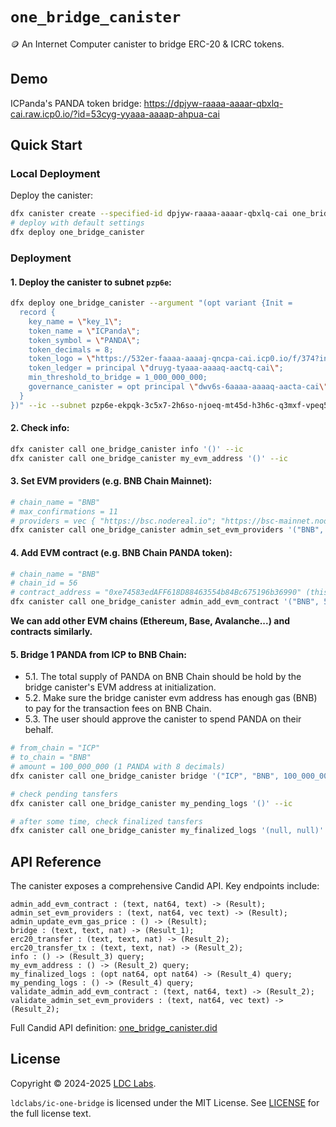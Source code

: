 # `one_bridge_canister`
🪙 An Internet Computer canister to bridge ERC-20 & ICRC tokens.

## Demo

ICPanda's PANDA token bridge: https://dpjyw-raaaa-aaaar-qbxlq-cai.raw.icp0.io/?id=53cyg-yyaaa-aaaap-ahpua-cai

## Quick Start

### Local Deployment

Deploy the canister:
```bash
dfx canister create --specified-id dpjyw-raaaa-aaaar-qbxlq-cai one_bridge_canister
# deploy with default settings
dfx deploy one_bridge_canister
```

### Deployment

#### 1. Deploy the canister to subnet `pzp6e`:
```bash
dfx deploy one_bridge_canister --argument "(opt variant {Init =
  record {
    key_name = \"key_1\";
    token_name = \"ICPanda\";
    token_symbol = \"PANDA\";
    token_decimals = 8;
    token_logo = \"https://532er-faaaa-aaaaj-qncpa-cai.icp0.io/f/374?inline&filename=1734188626561.webp\";
    token_ledger = principal \"druyg-tyaaa-aaaaq-aactq-cai\";
    min_threshold_to_bridge = 1_000_000_000;
    governance_canister = opt principal \"dwv6s-6aaaa-aaaaq-aacta-cai\";
  }
})" --ic --subnet pzp6e-ekpqk-3c5x7-2h6so-njoeq-mt45d-h3h6c-q3mxf-vpeq5-fk5o7-yae
```

#### 2. Check info:
```bash
dfx canister call one_bridge_canister info '()' --ic
dfx canister call one_bridge_canister my_evm_address '()' --ic
```

#### 3. Set EVM providers (e.g. BNB Chain Mainnet):
```bash
# chain_name = "BNB"
# max_confirmations = 11
# providers = vec { "https://bsc.nodereal.io"; "https://bsc-mainnet.nodereal.io/v1/64a9df0874fb4a93b9d0a3849de012d3" }
dfx canister call one_bridge_canister admin_set_evm_providers '("BNB", 11, vec { "https://bsc.nodereal.io"; "https://bsc-mainnet.nodereal.io/v1/64a9df0874fb4a93b9d0a3849de012d3" })' --ic
```

#### 4. Add EVM contract (e.g. BNB Chain PANDA token):
```bash
# chain_name = "BNB"
# chain_id = 56
# contract_address = "0xe74583edAFF618D88463554b84Bc675196b36990" (this is testnet address, replace with mainnet address)
dfx canister call one_bridge_canister admin_add_evm_contract '("BNB", 56, "0xe74583edAFF618D88463554b84Bc675196b36990")' --ic
```

**We can add other EVM chains (Ethereum, Base, Avalanche...) and contracts similarly.**

#### 5. Bridge 1 PANDA from ICP to BNB Chain:
- 5.1. The total supply of PANDA on BNB Chain should be hold by the bridge canister's EVM address at initialization.
- 5.2. Make sure the bridge canister evm address has enough gas (BNB) to pay for the transaction fees on BNB Chain.
- 5.3. The user should approve the canister to spend PANDA on their behalf.

```bash
# from_chain = "ICP"
# to_chain = "BNB"
# amount = 100_000_000 (1 PANDA with 8 decimals)
dfx canister call one_bridge_canister bridge '("ICP", "BNB", 100_000_000)' --ic

# check pending tansfers
dfx canister call one_bridge_canister my_pending_logs '()' --ic

# after some time, check finalized tansfers
dfx canister call one_bridge_canister my_finalized_logs '(null, null)' --ic
```

## API Reference

The canister exposes a comprehensive Candid API. Key endpoints include:

```candid
admin_add_evm_contract : (text, nat64, text) -> (Result);
admin_set_evm_providers : (text, nat64, vec text) -> (Result);
admin_update_evm_gas_price : () -> (Result);
bridge : (text, text, nat) -> (Result_1);
erc20_transfer : (text, text, nat) -> (Result_2);
erc20_transfer_tx : (text, text, nat) -> (Result_2);
info : () -> (Result_3) query;
my_evm_address : () -> (Result_2) query;
my_finalized_logs : (opt nat64, opt nat64) -> (Result_4) query;
my_pending_logs : () -> (Result_4) query;
validate_admin_add_evm_contract : (text, nat64, text) -> (Result_2);
validate_admin_set_evm_providers : (text, nat64, vec text) -> (Result_2);
```

Full Candid API definition: [one_bridge_canister.did](https://github.com/ldclabs/ic-one-bridge/tree/main/src/one_bridge_canister/one_bridge_canister.did)

## License
Copyright © 2024-2025 [LDC Labs](https://github.com/ldclabs).

`ldclabs/ic-one-bridge` is licensed under the MIT License. See [LICENSE](./LICENSE-MIT) for the full license text.